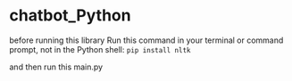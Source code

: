 # chatbot_Python

before running this library Run this command in your terminal or command prompt, not in the Python shell:
```pip install nltk```

and then run this main.py
